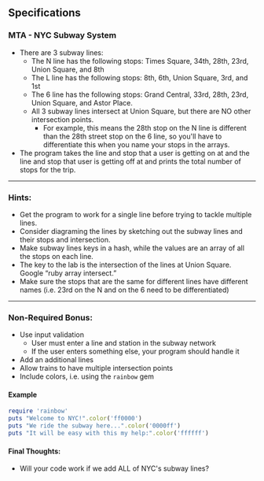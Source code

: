 ## Specifications

### MTA - NYC Subway System

- There are 3 subway lines:
	- The N line has the following stops: Times Square, 34th, 28th, 23rd, Union Square, and 8th
	- The L line has the following stops: 8th, 6th, Union Square, 3rd, and 1st
	- The 6 line has the following stops: Grand Central, 33rd, 28th, 23rd, Union Square, and Astor Place.
	- All 3 subway lines intersect at Union Square, but there are NO other intersection points.
		- For example, this means the 28th stop on the N line is different than the 28th street stop on the 6 line, so you'll have to differentiate this when you name your stops in the arrays.
- The program takes the line and stop that a user is getting on at and the line 
and stop that user is getting off at and prints the total number of stops for the trip.

---

### Hints: 
- Get the program to work for a single line before trying to tackle multiple lines.
- Consider diagraming the lines by sketching out the subway lines and their stops and intersection.
- Make subway lines keys in a hash, while the values are an array of all the stops on each line.
- The key to the lab is the intersection of the lines at Union Square. Google “ruby array intersect.”
- Make sure the stops that are the same for different lines have different names (i.e. 23rd on the N and on the 6 need to be differentiated)

---

### Non-Required Bonus:
- Use input validation
	- User must enter a line and station in the subway network
	- If the user enters something else, your program should handle it
- Add an additional lines
- Allow trains to have multiple intersection points
- Include colors, i.e. using the `rainbow` gem

#### Example
```ruby
require 'rainbow'
puts "Welcome to NYC!".color('ff0000')
puts "We ride the subway here...".color('0000ff')
puts "It will be easy with this my help:".color('ffffff')

```

#### Final Thoughts:
- Will your code work if we add ALL of NYC's subway lines?
